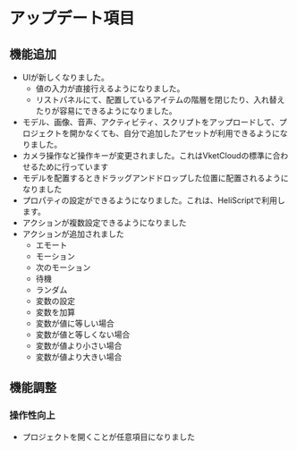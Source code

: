 # アップデート項目
## 機能追加
* UIが新しくなりました。
  * 値の入力が直接行えるようになりました。
  * リストパネルにて、配置しているアイテムの階層を閉じたり、入れ替えたりが容易にできるようになりました。
* モデル、画像、音声、アクティビティ、スクリプトをアップロードして、プロジェクトを開かなくても、自分で追加したアセットが利用できるようになりました。
* カメラ操作など操作キーが変更されました。これはVketCloudの標準に合わせるために行っています
* モデルを配置するときドラッグアンドドロップした位置に配置されるようになりました
* プロパティの設定ができるようになりました。これは、HeliScriptで利用します。
* アクションが複数設定できるようになりました
* アクションが追加されました
  * エモート
  * モーション
  * 次のモーション
  * 待機
  * ランダム
  * 変数の設定
  * 変数を加算
  * 変数が値に等しい場合
  * 変数が値と等しくない場合
  * 変数が値より小さい場合
  * 変数が値より大きい場合

## 機能調整
### 操作性向上
* プロジェクトを開くことが任意項目になりました